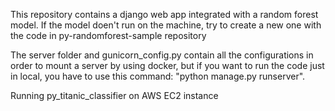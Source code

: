 This repository contains a django web app integrated with a random forest model.
If the model doen't run on the machine, try to create a new one with the code in py-randomforest-sample repository

The server folder and gunicorn_config.py contain all the configurations in order to mount a server by using docker, 
but if you want to run the code just in local, you have to use this command: "python manage.py runserver".

Running py_titanic_classifier on AWS EC2 instance
